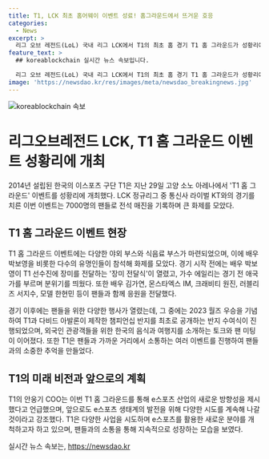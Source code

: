```yaml
---
title: T1, LCK 최초 홈어웨이 이벤트 성료! 홈그라운드에서 뜨거운 호응
categories:
  - News
excerpt: >
  리그 오브 레전드(LoL) 국내 리그 LCK에서 T1의 최초 홈 경기 T1 홈 그라운드가 성황리에 개최됐다. 이번 이벤트에는 7000명의 팬들이 모여 전석 매진을 기록했으며, 유명인들의 참여로 화제를 모았다. 경기 외에는 다양한 야외 부스와 T1의 셰프와 바리스타들이 직접 출동해 티밥(T1bap)과 티카페(T1 CAFE) 부스를 운영했고, 다비드 아발론이 제작한 챔피언십 반지를 최초로 공개하는 반지 수여식과 팬 미팅 등이 진행됐다. T1 COO는 이를 통해 e스포츠 산업의 새로운 방향성을 제시했으며, 앞으로도 다양한 시도를 계속할 것이라고 밝혔다. (단어 수: 128)
feature_text: >
  ## koreablockchain 실시간 뉴스 속보입니다.

  리그 오브 레전드(LoL) 국내 리그 LCK에서 T1의 최초 홈 경기 T1 홈 그라운드가 성황리에 개최됐다. 이번 이벤트에는 7000명의 팬들이 모여 전석 매진을 기록했으며, 유명인들의 참여로 화제를 모았다. 경기 외에는 다양한 야외 부스와 T1의 셰프와 바리스타들이 직접 출동해 티밥(T1bap)과 티카페(T1 CAFE) 부스를 운영했고, 다비드 아발론이 제작한 챔피언십 반지를 최초로 공개하는 반지 수여식과 팬 미팅 등이 진행됐다. T1 COO는 이를 통해 e스포츠 산업의 새로운 방향성을 제시했으며, 앞으로도 다양한 시도를 계속할 것이라고 밝혔다. (단어 수: 128)
image: 'https://newsdao.kr/res/images/meta/newsdao_breakingnews.jpg'
---
```


<p><img src="https://newsdao.kr/res/images/meta/newsdao_breakingnews.jpg" alt="koreablockchain 속보" /></p>

<h1>리그오브레전드 LCK, T1 홈 그라운드 이벤트 성황리에 개최</h1>

<p data-ke-size="size16">2014년 설립된 한국의 이스포츠 구단 T1은 지난 29일 고양 소노 아레나에서 'T1 홈 그라운드' 이벤트를 성황리에 개최했다. LCK 정규리그 중 통신사 라이벌 KT와의 경기를 치른 이번 이벤트는 7000명의 팬들로 전석 매진을 기록하며 큰 화제를 모았다.</p>

<h2 data-ke-size="size26">T1 홈 그라운드 이벤트 현장</h2>

<p data-ke-size="size16">T1 홈 그라운드 이벤트에는 다양한 야외 부스와 식음료 부스가 마련되었으며, 이에 배우 박보영을 비롯한 다수의 유명인들이 참석해 화제를 모았다. 경기 시작 전에는 배우 박보영이 T1 선수진에 장미를 전달하는 '장미 전달식'이 열렸고, 가수 에일리는 경기 전 애국가를 부르며 분위기를 띄웠다. 또한 배우 김가연, 몬스타엑스 IM, 크래비티 원진, 러블리즈 서지수, 모델 한현민 등이 팬들과 함께 응원을 전달했다.</p>

<p data-ke-size="size16">경기 이후에는 팬들을 위한 다양한 행사가 열렸는데, 그 중에는 2023 월즈 우승을 기념하여 T1과 다비드 아발론이 제작한 챔피언십 반지를 최초로 공개하는 반지 수여식이 진행되었으며, 외국인 관광객들을 위한 한국의 음식과 여행지를 소개하는 토크와 팬 미팅이 이어졌다. 또한 T1은 팬들과 가까운 거리에서 소통하는 여러 이벤트를 진행하여 팬들과의 소중한 추억을 만들었다.</p>

<h2 data-ke-size="size26">T1의 미래 비전과 앞으로의 계획</h2>

<p data-ke-size="size16">T1의 안웅기 COO는 이번 T1 홈 그라운드를 통해 e스포츠 산업의 새로운 방향성을 제시했다고 언급했으며, 앞으로도 e스포츠 생태계의 발전을 위해 다양한 시도를 계속해 나갈 것이라고 강조했다. T1은 다양한 사업을 시도하며 e스포츠를 활용한 새로운 분야를 개척하고자 하고 있으며, 팬들과의 소통을 통해 지속적으로 성장하는 모습을 보였다.</p>
실시간 뉴스 속보는, <a href="https://newsdao.kr" rel="dofollow">https://newsdao.kr</a>


